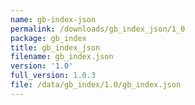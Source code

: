 ```yaml
---
name: gb-index-json
permalink: /downloads/gb_index_json/1_0
package: gb_index
title: gb_index_json
filename: gb_index.json
version: '1.0'
full_version: 1.0.3
file: /data/gb_index/1.0/gb_index.json
---
```

